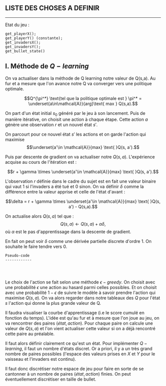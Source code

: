 ## LISTE DES CHOSES A DEFINIR
---


Etat du jeu : 

```
get_playerX(); 
get_playerY() (constante); 
get_invadersX(); 
get_invadersY(); 
get_bullet_state()
```

## I. Méthode de $Q-learning$

On va actualiser dans la méthode de Q learning notre valeur de Q(s,a). Au fur et a mesure que l'on avance notre Q va converger vers une politique optimale. 

$$Q^{\pi^*} \text{tel que la politique optimale est } \pi^* = \underset{a\in\mathcal{A}}{arg}\text{ max } Q(s,a).$$

On part d'un état initial $s_0$ généré par le jeu à son lancement. Puis de manière itérative, on choisit une action à chaque étape. Cette action $a$ génère une observation $r$ et un nouvel état $s'$. 

On parcourt pour ce nouvel état $s'$ les actions et on garde l'action qui maximise $$\underset{a'\in \mathcal{A}}{max} \text{ }Q(s, a').$$

Puis par descente de gradient on va actualiser notre $Q(s,a)$. L'expérience acquise au cours de l'itération est : 

$$r + \gamma \times \underset{a'\in \mathcal{A}}{max} \text{ }Q(s, a').$$


L'observation $r$ définie dans le cadre du sujet est en fait une valeur binaire qui vaut 1 si l'invaders a été tué et 0 sinon. On va définir $\delta$ comme la différence entre la valeur apprise et celle de l'état d'avant : 

$$\delta = r + \gamma \times \underset{a'\in \mathcal{A}}{max} \text{ }Q(s, a') - Q(s,a).$$

On actualise alors $Q(s,a)$ tel que : $$Q(s,a) \leftarrow Q(s,a) + \alpha \delta,$$ où $\alpha$ est le pas d'apprentissage dans la descente de gradient. 

En fait on peut voir $\delta$ comme une dérivée partielle discrete d'ordre 1. On souhaite le faire tendre vers 0. 


```
Pseudo-code
------------




```

Le choix de l'action se fait selon une méthode $\epsilon- greedy$. On choisit avec une probabilité $\epsilon$ une action au hasard parmi celles possibles. Et on choisit avec une probabilité $1-\epsilon$ de suivre le modèle à savoir prendre l'action qui maximise $Q(s,a)$. On va alors regarder dans notre tableaux des $Q$ pour l'état $s$ l'action qui donne la plus grande valeur de Q. 

Il faudra visualiser la courbe d'apprentissage (i.e le score cumulé en fonction du temps). L'idée est qu'au fur et à mesure que l'on joue au jeu, on va rencontrer des paires $(état, action)$. Pour chaque paire on calcule une valeur de $Q(s,a)$ et l'on vient actualiser cette valeur si on a déjà rencontré cette paire au préalable. 

Il faut alors définir clairement ce qu'est un état. Pour implémenter $Q-learning$, il faut un nombre d'états discret. Or a priori, il y a un très grand nombre de paires possibles (l'espace des valeurs prises en $X$ et $Y$ pour le vaisseau et l'invaders est continu). 

Il faut donc discrétiser notre espace de jeu pour faire en sorte de se cantonner à un nombre de paires $(état, action)$ finies. On peut éventuellement discrétiser en taille de bullet. 


